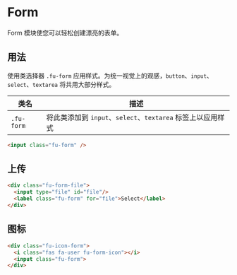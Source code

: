 # Form

Form 模块使您可以轻松创建漂亮的表单。

## 用法

使用类选择器 `.fu-form` 应用样式。为统一视觉上的观感，`button`、`input`、`select`、`textarea` 将共用大部分样式。

| 类名       | 描述                                                        |
|------------|-------------------------------------------------------------|
| `.fu-form` | 将此类添加到 `input`、`select`、`textarea` 标签上以应用样式 |

```html
<input class="fu-form" />
```

## 上传

```html
<div class="fu-form-file">
  <input type="file" id="file"/>
  <label class="fu-form" for="file">Select</label>
</div>
```

## 图标

```html
<div class="fu-icon-form">
  <i class="fas fa-user fu-form-icon"></i>
  <input class="fu-form">
</div>
```
